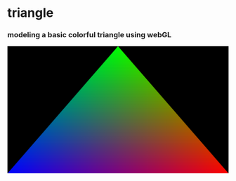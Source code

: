# triangle
### modeling a basic colorful triangle using webGL

![alt text](../../images/triangle.png "Description goes here")